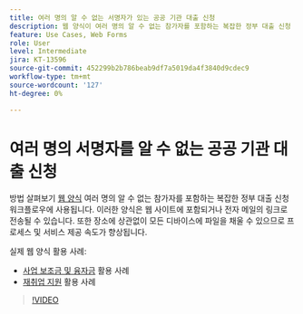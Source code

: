 ```yaml
---
title: 여러 명의 알 수 없는 서명자가 있는 공공 기관 대출 신청
description: 웹 양식이 여러 명의 알 수 없는 참가자를 포함하는 복잡한 정부 대출 신청 워크플로우에 사용되는 방법을 알아봅니다.
feature: Use Cases, Web Forms
role: User
level: Intermediate
jira: KT-13596
source-git-commit: 452299b2b786beab9df7a5019da4f3840d9cdec9
workflow-type: tm+mt
source-wordcount: '127'
ht-degree: 0%

---
```


# 여러 명의 서명자를 알 수 없는 공공 기관 대출 신청

방법 살펴보기 [웹 양식](../sign-advanced-users/webform.md) 여러 명의 알 수 없는 참가자를 포함하는 복잡한 정부 대출 신청 워크플로우에 사용됩니다. 이러한 양식은 웹 사이트에 포함되거나 전자 메일의 링크로 전송될 수 있습니다. 또한 장소에 상관없이 모든 디바이스에 파일을 채울 수 있으므로 프로세스 및 서비스 제공 속도가 향상됩니다.

실제 웹 양식 활용 사례:

* [사업 보조금 및 융자금](https://experienceleague.adobe.com/docs/document-cloud-learn/sign-learning-hub/expand/recipes/gov/usecasegovgrants.html?lang=en) 활용 사례
* [재취업 지원](https://experienceleague.adobe.com/docs/document-cloud-learn/sign-learning-hub/expand/recipes/gov/usecasegovreemployment.html?lang=en) 활용 사례

>[!VIDEO](https://video.tv.adobe.com/v/3421619?quality=12&learn=on&hidetitle=true)
